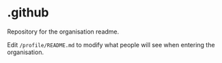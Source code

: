 # .github
Repository for the organisation readme. 

Edit `/profile/README.md` to modify what people will see when entering the organisation.
